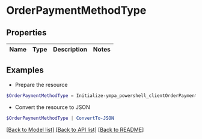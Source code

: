 # OrderPaymentMethodType
## Properties

Name | Type | Description | Notes
------------ | ------------- | ------------- | -------------

## Examples

- Prepare the resource
```powershell
$OrderPaymentMethodType = Initialize-ympa_powershell_clientOrderPaymentMethodType 
```

- Convert the resource to JSON
```powershell
$OrderPaymentMethodType | ConvertTo-JSON
```

[[Back to Model list]](../README.md#documentation-for-models) [[Back to API list]](../README.md#documentation-for-api-endpoints) [[Back to README]](../README.md)

